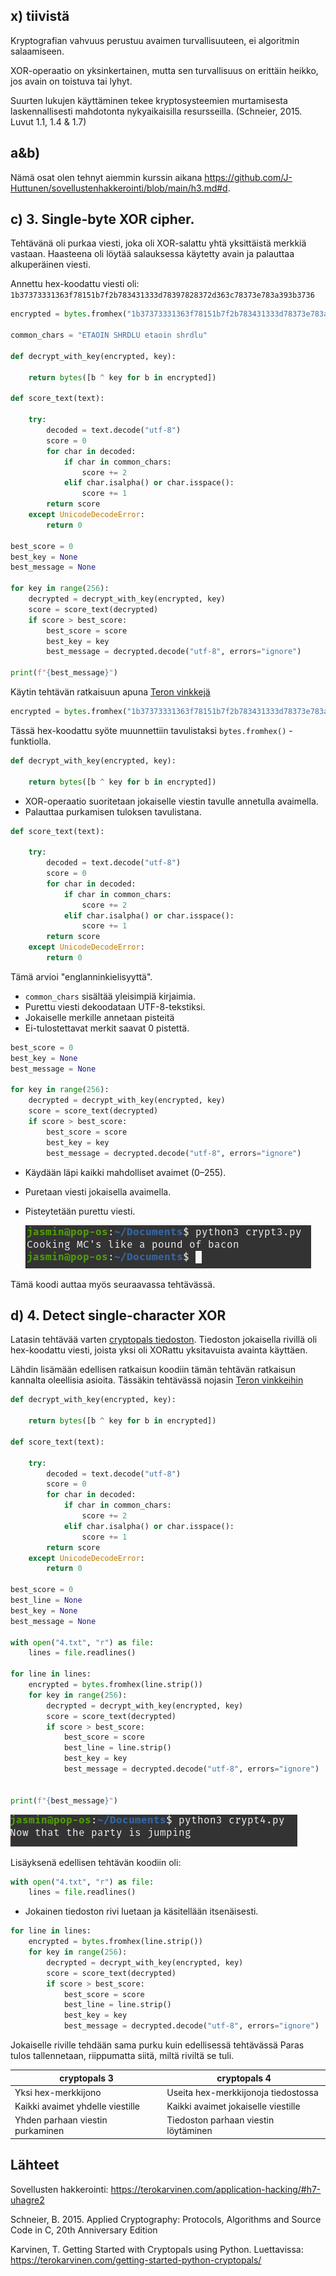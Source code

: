 ## x) tiivistä

Kryptografian vahvuus perustuu avaimen turvallisuuteen, ei algoritmin salaamiseen.

XOR-operaatio on yksinkertainen, mutta sen turvallisuus on erittäin heikko, jos avain on toistuva tai lyhyt.

Suurten lukujen käyttäminen tekee kryptosysteemien murtamisesta laskennallisesti mahdotonta nykyaikaisilla resursseilla.
(Schneier, 2015. Luvut 1.1, 1.4 & 1.7)

## a&b)
Nämä osat olen tehnyt aiemmin kurssin aikana
https://github.com/J-Huttunen/sovellustenhakkerointi/blob/main/h3.md#d.

## c)  3. Single-byte XOR cipher.
Tehtävänä oli purkaa viesti, joka oli XOR-salattu yhtä yksittäistä merkkiä vastaan. Haasteena oli löytää salauksessa käytetty avain ja palauttaa alkuperäinen viesti. 

Annettu hex-koodattu viesti oli: `1b37373331363f78151b7f2b783431333d78397828372d363c78373e783a393b3736`


```python
encrypted = bytes.fromhex("1b37373331363f78151b7f2b783431333d78373e783a393b3736")

common_chars = "ETAOIN SHRDLU etaoin shrdlu"

def decrypt_with_key(encrypted, key):

    return bytes([b ^ key for b in encrypted])

def score_text(text):

    try:
        decoded = text.decode("utf-8")
        score = 0
        for char in decoded:
            if char in common_chars:
                score += 2  
            elif char.isalpha() or char.isspace():
                score += 1  
        return score
    except UnicodeDecodeError:
        return 0  

best_score = 0
best_key = None
best_message = None

for key in range(256):
    decrypted = decrypt_with_key(encrypted, key)
    score = score_text(decrypted)
    if score > best_score:
        best_score = score
        best_key = key
        best_message = decrypted.decode("utf-8", errors="ignore")

print(f"{best_message}")
```

Käytin tehtävän ratkaisuun apuna [Teron vinkkejä](https://terokarvinen.com/getting-started-python-cryptopals/)

```python
encrypted = bytes.fromhex("1b37373331363f78151b7f2b783431333d78373e783a393b3736")
```
Tässä hex-koodattu syöte muunnettiin tavulistaksi `bytes.fromhex()` -funktiolla.

```python
def decrypt_with_key(encrypted, key):

    return bytes([b ^ key for b in encrypted])
```
- XOR-operaatio suoritetaan jokaiselle viestin tavulle annetulla avaimella.
- Palauttaa purkamisen tuloksen tavulistana.

```python
def score_text(text):

    try:
        decoded = text.decode("utf-8")
        score = 0
        for char in decoded:
            if char in common_chars:
                score += 2  
            elif char.isalpha() or char.isspace():
                score += 1 
        return score
    except UnicodeDecodeError:
        return 0 
```
Tämä arvioi "englanninkielisyyttä".
- `common_chars` sisältää yleisimpiä kirjaimia.
- Purettu viesti dekoodataan UTF-8-tekstiksi.
- Jokaiselle merkille annetaan pisteitä
- Ei-tulostettavat merkit saavat 0 pistettä.

```python
best_score = 0
best_key = None
best_message = None

for key in range(256):
    decrypted = decrypt_with_key(encrypted, key)
    score = score_text(decrypted)
    if score > best_score:
        best_score = score
        best_key = key
        best_message = decrypted.decode("utf-8", errors="ignore")

```
- Käydään läpi kaikki mahdolliset avaimet (0–255).
- Puretaan viesti jokaisella avaimella.
- Pisteytetään purettu viesti.

  ![kuva](images/h7/1.png)


Tämä koodi auttaa myös seuraavassa tehtävässä.

## d) 4. Detect single-character XOR

Latasin tehtävää varten [cryptopals tiedoston](https://cryptopals.com/static/challenge-data/4.txt).
Tiedoston jokaisella rivillä oli hex-koodattu viesti, joista yksi oli XORattu yksitavuista avainta käyttäen. 

Lähdin lisämään edellisen ratkaisun koodiin tämän tehtävän ratkaisun kannalta oleellisia asioita. Tässäkin tehtävässä nojasin [Teron vinkkeihin](https://terokarvinen.com/getting-started-python-cryptopals/)

```python
def decrypt_with_key(encrypted, key):

    return bytes([b ^ key for b in encrypted])

def score_text(text):

    try:
        decoded = text.decode("utf-8")
        score = 0
        for char in decoded:
            if char in common_chars:
                score += 2 
            elif char.isalpha() or char.isspace():
                score += 1  
        return score
    except UnicodeDecodeError:
        return 0  

best_score = 0
best_line = None
best_key = None
best_message = None

with open("4.txt", "r") as file:
    lines = file.readlines()

for line in lines:
    encrypted = bytes.fromhex(line.strip())
    for key in range(256):
        decrypted = decrypt_with_key(encrypted, key)
        score = score_text(decrypted)
        if score > best_score:
            best_score = score
            best_line = line.strip()
            best_key = key
            best_message = decrypted.decode("utf-8", errors="ignore")


print(f"{best_message}")
```

  ![kuva](images/h7/2.png)

Lisäyksenä edellisen tehtävän koodiin oli:
```python
with open("4.txt", "r") as file:
    lines = file.readlines()
```
- Jokainen tiedoston rivi luetaan ja käsitellään itsenäisesti.

```python
for line in lines:
    encrypted = bytes.fromhex(line.strip()) 
    for key in range(256): 
        decrypted = decrypt_with_key(encrypted, key)
        score = score_text(decrypted)
        if score > best_score:
            best_score = score
            best_line = line.strip()
            best_key = key
            best_message = decrypted.decode("utf-8", errors="ignore")

```
Jokaiselle riville tehdään sama purku kuin edellisessä tehtävässä
Paras tulos tallennetaan, riippumatta siitä, miltä riviltä se tuli.

|cryptopals 3|cryptopals 4|
|-|-|
|Yksi hex-merkkijono|Useita hex-merkkijonoja tiedostossa|
|Kaikki avaimet yhdelle viestille|Kaikki avaimet jokaiselle viestille|
|Yhden parhaan viestin purkaminen|Tiedoston parhaan viestin löytäminen|

## Lähteet
Sovellusten hakkerointi: https://terokarvinen.com/application-hacking/#h7-uhagre2

Schneier, B. 2015. Applied Cryptography: Protocols, Algorithms and Source Code in C, 20th Anniversary Edition

Karvinen, T. Getting Started with Cryptopals using Python. Luettavissa: https://terokarvinen.com/getting-started-python-cryptopals/
